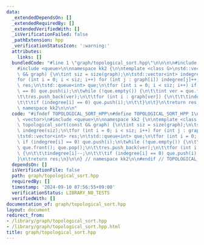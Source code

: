 ```yaml
---
data:
  _extendedDependsOn: []
  _extendedRequiredBy: []
  _extendedVerifiedWith: []
  _isVerificationFailed: false
  _pathExtension: hpp
  _verificationStatusIcon: ':warning:'
  attributes:
    links: []
  bundledCode: "#line 1 \"graph/topological_sort.hpp\"\n\n\n\n#include <vector>\n\
    #include <queue>\n\nnamespace kk2 {\n\ntemplate <class G>\nstd::vector<int> topological_sort(const\
    \ G& graph) {\n\tint siz = size(graph);\n\tstd::vector<int> indegree(siz);\n\t\
    for (int i = 0; i < siz; i++) for (int j : graph[i]) indegree[j]++;\n\tstd::vector<int>\
    \ res;\n\tstd::queue<int> que;\n\tfor (int i = 0; i < siz; i++) if (indegree[i]\
    \ == 0) que.push(i);\n\twhile (!que.empty()) {\n\t\tint ver = que.front(); que.pop();\n\
    \t\tres.push_back(ver);\n\t\tfor (int i : graph[ver]) {\n\t\t\tindegree[i]--;\n\
    \t\t\tif (indegree[i] == 0) que.push(i);\n\t\t}\n\t}\n\treturn res;\n}\n\n} //\
    \ namespace kk2\n\n\n"
  code: "#ifndef TOPOLOGICAL_SORT_HPP\n#define TOPOLOGICAL_SORT_HPP 1\n\n#include\
    \ <vector>\n#include <queue>\n\nnamespace kk2 {\n\ntemplate <class G>\nstd::vector<int>\
    \ topological_sort(const G& graph) {\n\tint siz = size(graph);\n\tstd::vector<int>\
    \ indegree(siz);\n\tfor (int i = 0; i < siz; i++) for (int j : graph[i]) indegree[j]++;\n\
    \tstd::vector<int> res;\n\tstd::queue<int> que;\n\tfor (int i = 0; i < siz; i++)\
    \ if (indegree[i] == 0) que.push(i);\n\twhile (!que.empty()) {\n\t\tint ver =\
    \ que.front(); que.pop();\n\t\tres.push_back(ver);\n\t\tfor (int i : graph[ver])\
    \ {\n\t\t\tindegree[i]--;\n\t\t\tif (indegree[i] == 0) que.push(i);\n\t\t}\n\t\
    }\n\treturn res;\n}\n\n} // namespace kk2\n\n#endif // TOPOLOGICAL_SORT_HPP\n"
  dependsOn: []
  isVerificationFile: false
  path: graph/topological_sort.hpp
  requiredBy: []
  timestamp: '2024-09-10 07:56:55+09:00'
  verificationStatus: LIBRARY_NO_TESTS
  verifiedWith: []
documentation_of: graph/topological_sort.hpp
layout: document
redirect_from:
- /library/graph/topological_sort.hpp
- /library/graph/topological_sort.hpp.html
title: graph/topological_sort.hpp
---
```

